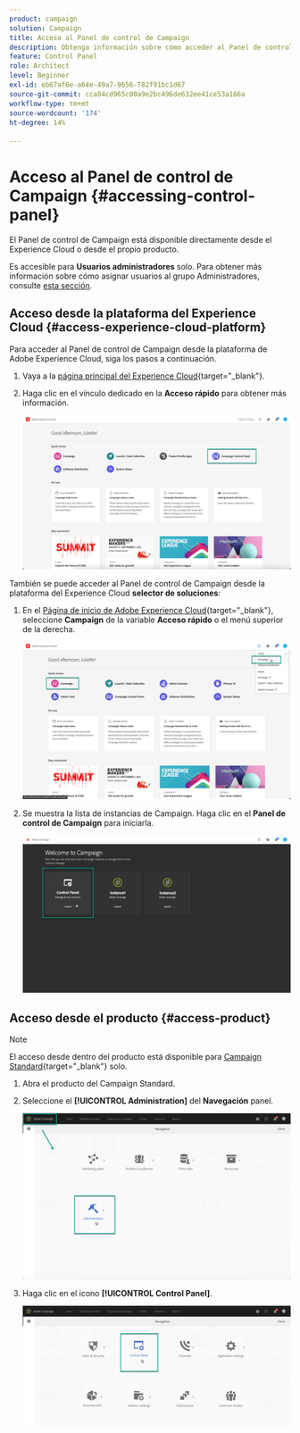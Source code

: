 ```yaml
---
product: campaign
solution: Campaign
title: Acceso al Panel de control de Campaign
description: Obtenga información sobre cómo acceder al Panel de control de Campaign
feature: Control Panel
role: Architect
level: Beginner
exl-id: eb67af6e-a64e-49a7-9656-782f91bc1d67
source-git-commit: cca04cd965c00a9e2bc496de632ee41ce53a166a
workflow-type: tm+mt
source-wordcount: '174'
ht-degree: 14%

---
```


# Acceso al Panel de control de Campaign {#accessing-control-panel}

El Panel de control de Campaign está disponible directamente desde el Experience Cloud o desde el propio producto.

Es accesible para **Usuarios administradores** solo. Para obtener más información sobre cómo asignar usuarios al grupo Administradores, consulte [esta sección](../../discover/using/managing-permissions.md).

## Acceso desde la plataforma del Experience Cloud {#access-experience-cloud-platform}

Para acceder al Panel de control de Campaign desde la plataforma de Adobe Experience Cloud, siga los pasos a continuación.

1. Vaya a la [página principal del Experience Cloud](https://experiencecloud.adobe.com/){target="_blank"}.

1. Haga clic en el vínculo dedicado en la **Acceso rápido** para obtener más información.

   ![](assets/do-not-localize/quickaccess.png)

También se puede acceder al Panel de control de Campaign desde la plataforma del Experience Cloud **selector de soluciones**:

1. En el [Página de inicio de Adobe Experience Cloud](https://experiencecloud.adobe.com/){target="_blank"}, seleccione **Campaign** de la variable **Acceso rápido** o el menú superior de la derecha.

   ![](assets/do-not-localize/control_panel_access1.png)

1. Se muestra la lista de instancias de Campaign. Haga clic en el **Panel de control de Campaign** para iniciarla.

   ![](assets/do-not-localize/control_panel_access2.png)

## Acceso desde el producto {#access-product}

>[!NOTE]
>
>El acceso desde dentro del producto está disponible para [Campaign Standard](https://experienceleague.adobe.com/docs/campaign-standard/using/campaign-standard-home.html?lang=es){target="_blank"} solo.

1. Abra el producto del Campaign Standard.

1. Seleccione el **[!UICONTROL Administration]** del **Navegación** panel.

   ![](assets/control_panel_access3.png)

1. Haga clic en el icono **[!UICONTROL Control Panel]**.

   ![](assets/control_panel_access4.png)
